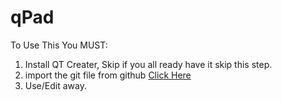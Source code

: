 # qPad

To Use This You MUST:
1. Install QT Creater, Skip if you all ready have it skip this step.
2. import the git file from github [Click Here](https://github.com/alfster2012/qPad.git)
3. Use/Edit away.

